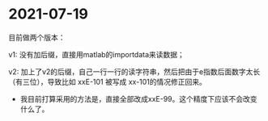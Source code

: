 # 2021-07-19

目前做两个版本：

v1: 没有加后缀，直接用matlab的importdata来读数据；

v2: 加上了v2的后缀，自己一行一行的读字符串，然后把由于e指数后面数字太长（有三位），导致比如 xxE-101 被写成 xx-101的情况修正回来。

- 我目前打算采用的方法是，直接全部改成xxE-99。这个精度下应该不会改变什么了。

